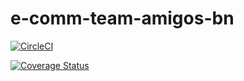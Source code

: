 # e-comm-team-amigos-bn

[![CircleCI](https://circleci.com/gh/atlp-rwanda/e-comm-team-amigos-bn.svg?style=svg&circle-token=98f879ef16fb4e3428dcc029a5d03636afbeb563)](https://github.com/atlp-rwanda/e-comm-team-amigos-bn/pulls)

[![Coverage Status](https://coveralls.io/repos/github/atlp-rwanda/e-comm-team-amigos-bn/badge.svg?branch=ch-Coveralls-coverage-%23184581165)](https://coveralls.io/github/atlp-rwanda/e-comm-team-amigos-bn?branch=ch-Coveralls-coverage-%23184581165)

